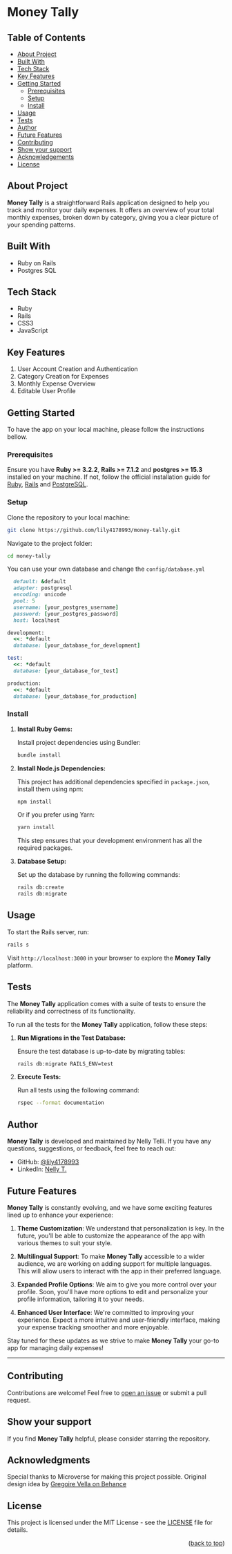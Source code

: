 # Money Tally <a name="readme-top"></a>

## Table of Contents

- [About Project](#about-project)
- [Built With](#built-with)
- [Tech Stack](#tech-stack)
- [Key Features](#key-features)
- [Getting Started](#getting-started)
  - [Prerequisites](#prerequisites)
  - [Setup](#setup)
  - [Install](#install)
- [Usage](#usage)
- [Tests](#tests)
- [Author](#author)
- [Future Features](#future-features)
- [Contributing](#contributing)
- [Show your support](#support)
- [Acknowledgements](#acknowledgements)
- [License](#license)

## **About Project** <a name="about-project"></a>

**Money Tally** is a straightforward Rails application designed to help you track and monitor your daily expenses. It offers an overview of your total monthly expenses, broken down by category, giving you a clear picture of your spending patterns.

## **Built With** <a name="built-with"></a>

- Ruby on Rails
- Postgres SQL

## **Tech Stack**  <a name="tech-stack"></a>

- Ruby
- Rails
- CSS3
- JavaScript

## **Key Features**  <a name="key-features"></a>

1. User Account Creation and Authentication
2. Category Creation for Expenses
3. Monthly Expense Overview
4. Editable User Profile

## **Getting Started**<a name="getting-started"></a>

To have the app on your local machine, please follow the instructions bellow.

### **Prerequisites**  <a name="prerequisites"></a>

Ensure you have **Ruby >= 3.2.2**, **Rails >= 7.1.2** and **postgres >= 15.3** installed on your machine. If not, follow the official installation guide for [Ruby](https://www.ruby-lang.org/en/documentation/installation/), [Rails](https://guides.rubyonrails.org/getting_started.html#installing-rails) and [PostgreSQL](https://www.postgresql.org/docs/).

### **Setup** <a name="setup"></a>

Clone the repository to your local machine:

  ```bash
  git clone https://github.com/lily4178993/money-tally.git
  ```

Navigate to the project folder:

  ```bash
  cd money-tally
  ```

You can use your own database and change the `config/database.yml`
  ```ruby
    default: &default
    adapter: postgresql
    encoding: unicode
    pool: 5
    username: [your_postgres_username]
    password: [your_postgres_password]
    host: localhost

  development:
    <<: *default
    database: [your_database_for_development]

  test:
    <<: *default
    database: [your_database_for_test]

  production:
    <<: *default
    database: [your_database_for_production]
  ```

### **Install**<a name="install"></a>

1. **Install Ruby Gems:**

    Install project dependencies using Bundler:
    ```bash
    bundle install
    ```

2. **Install Node.js Dependencies:**
  
    This project has additional dependencies specified in `package.json`, install them using npm:
    ```bash
    npm install
    ```

    Or if you prefer using Yarn:
    ```bash
    yarn install
    ```
    This step ensures that your development environment has all the required packages.

3. **Database Setup:**
  
    Set up the database by running the following commands:
    ```bash
    rails db:create
    rails db:migrate
    ```

## **Usage**<a name="usage"></a>

To start the Rails server, run:
  ```bash
  rails s
  ```
Visit `http://localhost:3000` in your browser to explore the **Money Tally** platform.

## **Tests** <a name="tests"></a>
The **Money Tally** application comes with a suite of tests to ensure the reliability and correctness of its functionality.

To run all the tests for the **Money Tally** application, follow these steps:
1. **Run Migrations in the Test Database:**

    Ensure the test database is up-to-date by migrating tables:
    ```bash
    rails db:migrate RAILS_ENV=test
    ```
2. **Execute Tests:**

    Run all tests using the following command:
    ```bash
    rspec --format documentation
    ```

## **Author** <a name="author"></a>

**Money Tally** is developed and maintained by Nelly Telli. If you have any questions, suggestions, or feedback, feel free to reach out:

- GitHub: [@lily4178993](https://github.com/lily4178993)
- LinkedIn: [Nelly T.](https://www.linkedin.com/in/nellytelli/)

## **Future Features** <a name="future-features"></a>

**Money Tally** is constantly evolving, and we have some exciting features lined up to enhance your experience:

1. **Theme Customization**: We understand that personalization is key. In the future, you'll be able to customize the appearance of the app with various themes to suit your style.

2. **Multilingual Support**: To make **Money Tally** accessible to a wider audience, we are working on adding support for multiple languages. This will allow users to interact with the app in their preferred language.

3. **Expanded Profile Options**: We aim to give you more control over your profile. Soon, you'll have more options to edit and personalize your profile information, tailoring it to your needs.

4. **Enhanced User Interface**: We're committed to improving your experience. Expect a more intuitive and user-friendly interface, making your expense tracking smoother and more enjoyable.

Stay tuned for these updates as we strive to make **Money Tally** your go-to app for managing daily expenses!

---

## **Contributing** <a name="contributing"></a>

Contributions are welcome! Feel free to [open an issue](https://github.com/lily4178993/money-tally/issues) or submit a pull request.

## **Show your support** <a name="support"></a>

If you find **Money Tally** helpful, please consider starring the repository.

## **Acknowledgments** <a name="acknowledgements"></a>

Special thanks to Microverse for making this project possible.
Original design idea by [Gregoire Vella on Behance](https://www.behance.net/gregoirevella)

## **License** <a name="license"></a>

This project is licensed under the MIT License - see the [LICENSE](./LICENSE) file for details.

<p align="right">(<a href="#readme-top">back to top</a>)</p>
